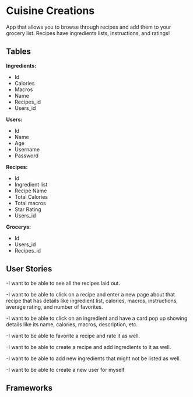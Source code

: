 # Cuisine Creations
App that allows you to browse through recipes and add them to your grocery list. Recipes have ingredients lists, instructions, and ratings!
## Tables
**Ingredients:**
* Id
* Calories
* Macros
* Name
* Recipes_id
* Users_id

**Users:**
* Id
* Name
* Age
* Username
* Password

**Recipes:**
* Id
* Ingredient list
* Recipe Name
* Total Calories
* Total macros
* Star Rating
* Users_id

**Grocerys:**
* Id
* Users_id
* Recipes_id

## User Stories
-I want to be able to see all the recipes laid out.

-I want to be able to click on a recipe and enter a new page about that recipe that has details like ingredient list, calories, macros, instructions, average rating, and number of favorites. 

-I want to be able to click on an ingredient and have a card pop up showing details like its name, calories, macros, description, etc.

-I want to be able to favorite a recipe and rate it as well.

-I want to be able to create a recipe and add ingredients to it as well. 

-I want to be able to add new ingredients that might not be listed as well. 

-I want to be able to create a new user for myself

## Frameworks

